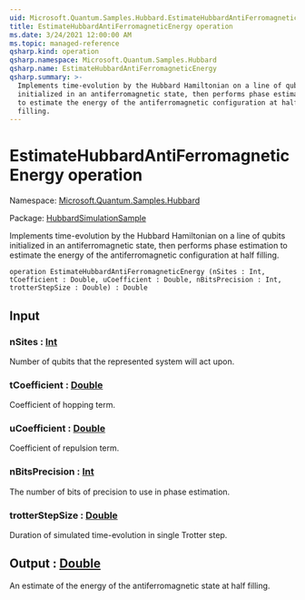 ```yaml
---
uid: Microsoft.Quantum.Samples.Hubbard.EstimateHubbardAntiFerromagneticEnergy
title: EstimateHubbardAntiFerromagneticEnergy operation
ms.date: 3/24/2021 12:00:00 AM
ms.topic: managed-reference
qsharp.kind: operation
qsharp.namespace: Microsoft.Quantum.Samples.Hubbard
qsharp.name: EstimateHubbardAntiFerromagneticEnergy
qsharp.summary: >-
  Implements time-evolution by the Hubbard Hamiltonian on a line of qubits
  initialized in an antiferromagnetic state, then performs phase estimation
  to estimate the energy of the antiferromagnetic configuration at half
  filling.
---
```


# EstimateHubbardAntiFerromagneticEnergy operation

Namespace: [Microsoft.Quantum.Samples.Hubbard](xref:Microsoft.Quantum.Samples.Hubbard)

Package: [HubbardSimulationSample](https://nuget.org/packages/HubbardSimulationSample)


Implements time-evolution by the Hubbard Hamiltonian on a line of qubitsinitialized in an antiferromagnetic state, then performs phase estimationto estimate the energy of the antiferromagnetic configuration at halffilling.

```qsharp
operation EstimateHubbardAntiFerromagneticEnergy (nSites : Int, tCoefficient : Double, uCoefficient : Double, nBitsPrecision : Int, trotterStepSize : Double) : Double
```


## Input

### nSites : [Int](xref:microsoft.quantum.lang-ref.int)

Number of qubits that the represented system will act upon.


### tCoefficient : [Double](xref:microsoft.quantum.lang-ref.double)

Coefficient of hopping term.


### uCoefficient : [Double](xref:microsoft.quantum.lang-ref.double)

Coefficient of repulsion term.


### nBitsPrecision : [Int](xref:microsoft.quantum.lang-ref.int)

The number of bits of precision to use in phase estimation.


### trotterStepSize : [Double](xref:microsoft.quantum.lang-ref.double)

Duration of simulated time-evolution in single Trotter step.



## Output : [Double](xref:microsoft.quantum.lang-ref.double)

An estimate of the energy of the antiferromagnetic state at half filling.